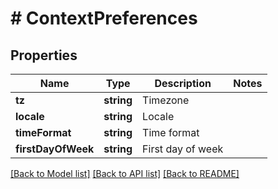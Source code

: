 # # ContextPreferences

## Properties

Name | Type | Description | Notes
------------ | ------------- | ------------- | -------------
**tz** | **string** | Timezone |
**locale** | **string** | Locale |
**timeFormat** | **string** | Time format |
**firstDayOfWeek** | **string** | First day of week |

[[Back to Model list]](../../README.md#models) [[Back to API list]](../../README.md#endpoints) [[Back to README]](../../README.md)
